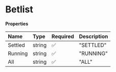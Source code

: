 # Betlist

**Properties**

| Name    | Type   | Required | Description |
| :------ | :----- | :------- | :---------- |
| Settled | string | ✅       | "SETTLED"   |
| Running | string | ✅       | "RUNNING"   |
| All     | string | ✅       | "ALL"       |

<!-- This file was generated by liblab | https://liblab.com/ -->
